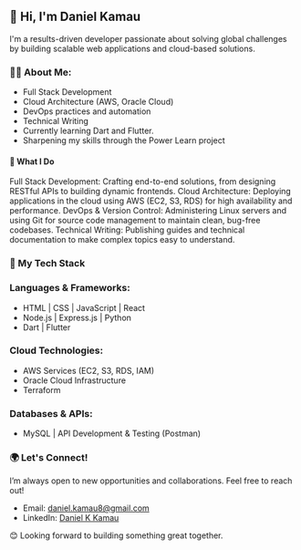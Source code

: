 ## 👋 Hi, I'm Daniel Kamau
I'm a results-driven developer passionate about solving global challenges by building scalable web applications and cloud-based solutions.

### :man_technologist: About Me:
- Full Stack Development
- Cloud Architecture (AWS, Oracle Cloud)
- DevOps practices and automation
- Technical Writing 
- Currently learning Dart and Flutter.
- Sharpening my skills through the Power Learn project
  
#### 💼 What I Do
Full Stack Development: Crafting end-to-end solutions, from designing RESTful APIs to building dynamic frontends.
Cloud Architecture: Deploying applications in the cloud using AWS (EC2, S3, RDS) for high availability and performance.
DevOps & Version Control: Administering Linux servers and using Git for source code management to maintain clean, bug-free codebases.
Technical Writing: Publishing guides and technical documentation to make complex topics easy to understand.

### 🔧 My Tech Stack
### Languages & Frameworks:
- HTML | CSS | JavaScript | React
- Node.js | Express.js | Python
- Dart | Flutter

### Cloud Technologies:
- AWS Services (EC2, S3, RDS, IAM)
- Oracle Cloud Infrastructure
- Terraform

### Databases & APIs:
- MySQL | API Development & Testing (Postman)

### 🌍 Let's Connect!
I’m always open to new opportunities and collaborations. Feel free to reach out!

- Email: daniel.kamau8@gmail.com
- LinkedIn: [Daniel K Kamau](https://www.linkedin.com/in/danielkkamau/)

 
😊 Looking forward to building something great together.


